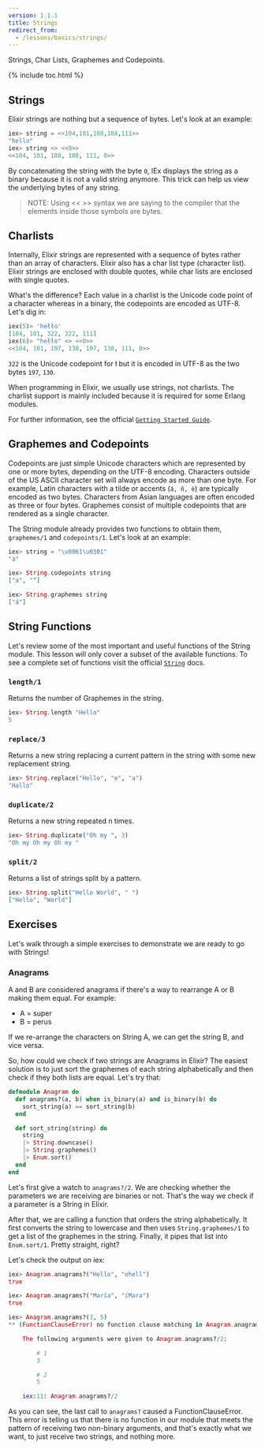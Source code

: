```yaml
---
version: 1.1.1
title: Strings
redirect_from:
  - /lessons/basics/strings/
---
```


Strings, Char Lists, Graphemes and Codepoints.

{% include toc.html %}

## Strings

Elixir strings are nothing but a sequence of bytes. Let's look at an example:

```elixir
iex> string = <<104,101,108,108,111>>
"hello"
iex> string <> <<0>>
<<104, 101, 108, 108, 111, 0>>
```

By concatenating the string with the byte `0`, IEx displays the string as a binary because it is not a valid string anymore. This trick can help us view the underlying bytes of any string.

>NOTE: Using << >> syntax we are saying to the compiler that the elements inside those symbols are bytes.

## Charlists

Internally, Elixir strings are represented with a sequence of bytes rather than an array of characters. Elixir also has a char list type (character list). Elixir strings are enclosed with double quotes, while char lists are enclosed with single quotes.

What's the difference? Each value in a charlist is the Unicode code point of a character whereas in a binary, the codepoints are encoded as UTF-8. Let's dig in:

```elixir
iex(5)> 'hełło'
[104, 101, 322, 322, 111]
iex(6)> "hełło" <> <<0>>
<<104, 101, 197, 130, 197, 130, 111, 0>>
```

`322` is the Unicode codepoint for ł but it is encoded in UTF-8 as the two bytes `197`, `130`.

When programming in Elixir, we usually use strings, not charlists. The charlist support is mainly included because it is required for some Erlang modules.

For further information, see the official [`Getting Started Guide`](http://elixir-lang.org/getting-started/binaries-strings-and-char-lists.html).

## Graphemes and Codepoints

Codepoints are just simple Unicode characters which are represented by one or more bytes, depending on the UTF-8 encoding. Characters outside of the US ASCII character set will always encode as more than one byte. For example, Latin characters with a tilde or accents (`á, ñ, è`) are typically encoded as two bytes. Characters from Asian languages are often encoded as three or four bytes. Graphemes consist of multiple codepoints that are rendered as a single character.

The String module already provides two functions to obtain them, `graphemes/1` and `codepoints/1`. Let's look at an example:

```elixir
iex> string = "\u0061\u0301"
"á"

iex> String.codepoints string
["a", "́"]

iex> String.graphemes string
["á"]
```

## String Functions

Let's review some of the most important and useful functions of the String module. This lesson will only cover a subset of the available functions. To see a complete set of functions visit the official [`String`](https://hexdocs.pm/elixir/String.html) docs.

### `length/1`

Returns the number of Graphemes in the string.

```elixir
iex> String.length "Hello"
5
```

### `replace/3`

Returns a new string replacing a current pattern in the string with some new replacement string.

```elixir
iex> String.replace("Hello", "e", "a")
"Hallo"
```

### `duplicate/2`

Returns a new string repeated n times.

```elixir
iex> String.duplicate("Oh my ", 3)
"Oh my Oh my Oh my "
```

### `split/2`

Returns a list of strings split by a pattern.

```elixir
iex> String.split("Hello World", " ")
["Hello", "World"]
```

## Exercises

Let's walk through a simple exercises to demonstrate we are ready to go with Strings!

### Anagrams

A and B are considered anagrams if there's a way to rearrange A or B making them equal. For example:

+ A = super
+ B = perus

If we re-arrange the characters on String A, we can get the string B, and vice versa.

So, how could we check if two strings are Anagrams in Elixir?  The easiest solution is to just sort the graphemes of each string alphabetically and then check if they both lists are equal. Let's try that:

```elixir
defmodule Anagram do
  def anagrams?(a, b) when is_binary(a) and is_binary(b) do
    sort_string(a) == sort_string(b)
  end

  def sort_string(string) do
    string
    |> String.downcase()
    |> String.graphemes()
    |> Enum.sort()
  end
end
```

Let's first give a watch to `anagrams?/2`. We are checking whether the parameters we are receiving are binaries or not. That's the way we check if a parameter is a String in Elixir.

After that, we are calling a function that orders the string alphabetically. It first converts the string to lowercase and then uses `String.graphemes/1` to get a list of the graphemes in the string. Finally, it pipes that list into `Enum.sort/1`. Pretty straight, right?

Let's check the output on iex:

```elixir
iex> Anagram.anagrams?("Hello", "ohell")
true

iex> Anagram.anagrams?("María", "íMara")
true

iex> Anagram.anagrams?(3, 5)
** (FunctionClauseError) no function clause matching in Anagram.anagrams?/2

    The following arguments were given to Anagram.anagrams?/2:

        # 1
        3

        # 2
        5

    iex:11: Anagram.anagrams?/2
```

As you can see, the last call to `anagrams?` caused a FunctionClauseError. This error is telling us that there is no function in our module that meets the pattern of receiving two non-binary arguments, and that's exactly what we want, to just receive two strings, and nothing more.